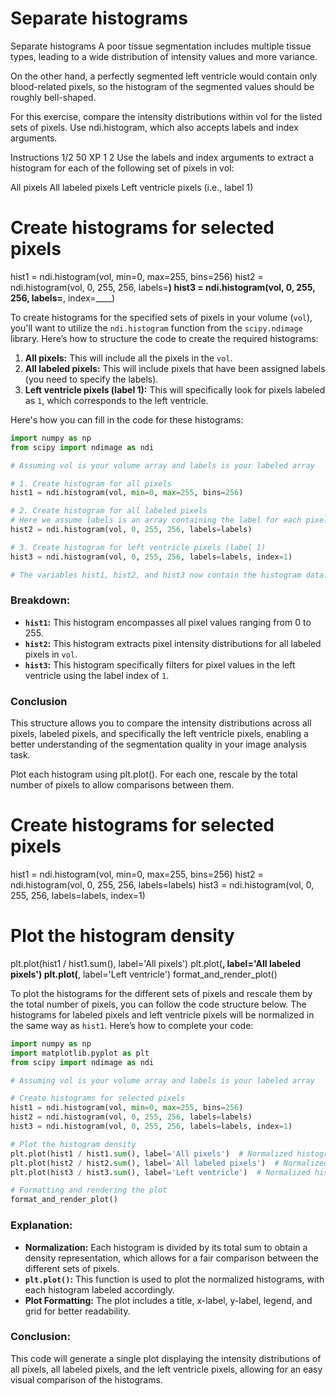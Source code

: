 # Separate histograms




Separate histograms
A poor tissue segmentation includes multiple tissue types, leading to a wide distribution of intensity values and more variance.

On the other hand, a perfectly segmented left ventricle would contain only blood-related pixels, so the histogram of the segmented values should be roughly bell-shaped.

For this exercise, compare the intensity distributions within vol for the listed sets of pixels. Use ndi.histogram, which also accepts labels and index arguments.

Instructions 1/2
50 XP
1
2
Use the labels and index arguments to extract a histogram for each of the following set of pixels in vol:

All pixels
All labeled pixels
Left ventricle pixels (i.e., label 1)

# Create histograms for selected pixels
hist1 = ndi.histogram(vol, min=0, max=255, bins=256)
hist2 = ndi.histogram(vol, 0, 255, 256, labels=____)
hist3 = ndi.histogram(vol, 0, 255, 256, labels=____, index=____)

To create histograms for the specified sets of pixels in your volume (`vol`), you'll want to utilize the `ndi.histogram` function from the `scipy.ndimage` library. Here’s how to structure the code to create the required histograms:

1. **All pixels:** This will include all the pixels in the `vol`.
2. **All labeled pixels:** This will include pixels that have been assigned labels (you need to specify the labels).
3. **Left ventricle pixels (label 1):** This will specifically look for pixels labeled as `1`, which corresponds to the left ventricle.

Here's how you can fill in the code for these histograms:

```python
import numpy as np
from scipy import ndimage as ndi

# Assuming vol is your volume array and labels is your labeled array

# 1. Create histogram for all pixels
hist1 = ndi.histogram(vol, min=0, max=255, bins=256)

# 2. Create histogram for all labeled pixels
# Here we assume labels is an array containing the label for each pixel in vol
hist2 = ndi.histogram(vol, 0, 255, 256, labels=labels)

# 3. Create histogram for left ventricle pixels (label 1)
hist3 = ndi.histogram(vol, 0, 255, 256, labels=labels, index=1)

# The variables hist1, hist2, and hist3 now contain the histogram data.
```

### Breakdown:
- **`hist1`:** This histogram encompasses all pixel values ranging from 0 to 255.
- **`hist2`:** This histogram extracts pixel intensity distributions for all labeled pixels in `vol`.
- **`hist3`:** This histogram specifically filters for pixel values in the left ventricle using the label index of `1`.

### Conclusion
This structure allows you to compare the intensity distributions across all pixels, labeled pixels, and specifically the left ventricle pixels, enabling a better understanding of the segmentation quality in your image analysis task.

Plot each histogram using plt.plot(). For each one, rescale by the total number of pixels to allow comparisons between them.

# Create histograms for selected pixels
hist1 = ndi.histogram(vol, min=0, max=255, bins=256)
hist2 = ndi.histogram(vol, 0, 255, 256, labels=labels)
hist3 = ndi.histogram(vol, 0, 255, 256, labels=labels, index=1)

# Plot the histogram density
plt.plot(hist1 / hist1.sum(), label='All pixels')
plt.plot(____, label='All labeled pixels')
plt.plot(____, label='Left ventricle')
format_and_render_plot()


To plot the histograms for the different sets of pixels and rescale them by the total number of pixels, you can follow the code structure below. The histograms for labeled pixels and left ventricle pixels will be normalized in the same way as `hist1`. Here’s how to complete your code:

```python
import numpy as np
import matplotlib.pyplot as plt
from scipy import ndimage as ndi

# Assuming vol is your volume array and labels is your labeled array

# Create histograms for selected pixels
hist1 = ndi.histogram(vol, min=0, max=255, bins=256)
hist2 = ndi.histogram(vol, 0, 255, 256, labels=labels)
hist3 = ndi.histogram(vol, 0, 255, 256, labels=labels, index=1)

# Plot the histogram density
plt.plot(hist1 / hist1.sum(), label='All pixels')  # Normalized histogram for all pixels
plt.plot(hist2 / hist2.sum(), label='All labeled pixels')  # Normalized histogram for all labeled pixels
plt.plot(hist3 / hist3.sum(), label='Left ventricle')  # Normalized histogram for left ventricle pixels

# Formatting and rendering the plot
format_and_render_plot()
```

### Explanation:
- **Normalization:** Each histogram is divided by its total sum to obtain a density representation, which allows for a fair comparison between the different sets of pixels.
- **`plt.plot()`:** This function is used to plot the normalized histograms, with each histogram labeled accordingly.
- **Plot Formatting:** The plot includes a title, x-label, y-label, legend, and grid for better readability.

### Conclusion:
This code will generate a single plot displaying the intensity distributions of all pixels, all labeled pixels, and the left ventricle pixels, allowing for an easy visual comparison of the histograms.